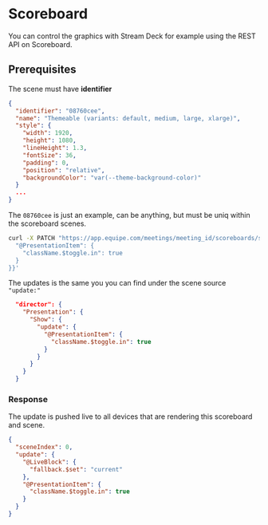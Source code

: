 # Scoreboard

You can control the graphics with Stream Deck for example using the REST API on Scoreboard.

## Prerequisites

The scene must have **identifier**

```json
{
  "identifier": "08760cee",
  "name": "Themeable (variants: default, medium, large, xlarge)",
  "style": {
    "width": 1920,
    "height": 1080,
    "lineHeight": 1.3,
    "fontSize": 36,
    "padding": 0,
    "position": "relative",
    "backgroundColor": "var(--theme-background-color)"
  }
  ...
}
```

The `08760cee` is just an example, can be anything, but must be uniq within the scoreboard scenes.

```bash
curl -X PATCH "https://app.equipe.com/meetings/meeting_id/scoreboards/scoreboard_id/scenes/08760cee" -H "Content-Type: application/json" -H "X-API-KEY: your-api-key" -d '{ "updates": {
  "@PresentationItem": {
    "className.$toggle.in": true
  }
}}'
```


The updates is the same you you can find under the scene source `"update:"`


```json
  "director": {
    "Presentation": {
      "Show": {
        "update": {
          "@PresentationItem": {
            "className.$toggle.in": true
          }
        }
      }
    }
  }
```

### Response

The update is pushed live to all devices that are rendering this scoreboard and scene.

```json
{
  "sceneIndex": 0,
  "update": {
    "@LiveBlock": {
      "fallback.$set": "current"
    },
    "@PresentationItem": {
      "className.$toggle.in": true
    }
  }
}
```
